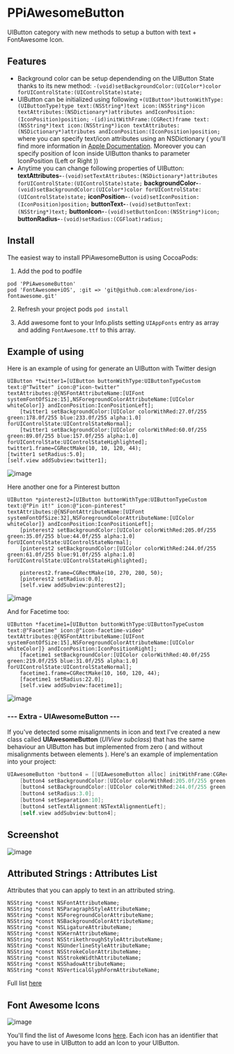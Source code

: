 PPiAwesomeButton
================

UIButton category with new methods to setup a button with text + FontAwesome Icon.

## Features

* Background color can be setup dependending on the UIButton State thanks to its new method: ```-(void)setBackgroundColor:(UIColor*)color forUIControlState:(UIControlState)state;```
* UIButton can be initialized using following  ```+(UIButton*)buttonWithType:(UIButtonType)type text:(NSString*)text icon:(NSString*)icon textAttributes:(NSDictionary*)attributes andIconPosition:(IconPosition)position;```
```-(id)initWithFrame:(CGRect)frame text:(NSString*)text icon:(NSString*)icon textAttributes:(NSDictionary*)attributes andIconPosition:(IconPosition)position;``` where you can specify text/icon attributes using an NSDictionary ( you'll find more information in [Apple Documentation](http://developer.apple.com/library/ios/DOCUMENTATION/Cocoa/Reference/Foundation/Classes/NSAttributedString_Class/Reference/Reference.html). Moreover you can specify position of Icon inside UIButton thanks to parameter IconPosition (Left or Right ))
* Anytime you can change following properties of UIButton: 
**textAttributes-**```-(void)setTextAttributes:(NSDictionary*)attributes forUIControlState:(UIControlState)state;```
**backgroundColor-**```-(void)setBackgroundColor:(UIColor*)color forUIControlState:(UIControlState)state;```
**iconPosition-**```-(void)setIconPosition:(IconPosition)position;```
**buttonText-**```-(void)setButtonText:(NSString*)text;```
**buttonIcon-**```-(void)setButtonIcon:(NSString*)icon;```
**buttonRadius-**```-(void)setRadius:(CGFloat)radius;```

## Install
The easiest way to install PPiAwesomeButton is using CocoaPods:

1) Add the pod to podfile 
```
pod 'PPiAwesomeButton'
pod 'FontAwesome+iOS', :git => 'git@github.com:alexdrone/ios-fontawesome.git'
```

2) Refresh your project pods ```pod install```

3) Add awesome font to your Info.plists setting `UIAppFonts` entry as array and adding `FontAwesome.ttf` to this array.


## Example of using
Here is an example of using for generate an UIButton with Twitter design
```
UIButton *twitter1=[UIButton buttonWithType:UIButtonTypeCustom text:@"Twitter" icon:@"icon-twitter" textAttributes:@{NSFontAttributeName:[UIFont systemFontOfSize:15],NSForegroundColorAttributeName:[UIColor whiteColor]} andIconPosition:IconPositionLeft];
    [twitter1 setBackgroundColor:[UIColor colorWithRed:27.0f/255 green:178.0f/255 blue:233.0f/255 alpha:1.0] forUIControlState:UIControlStateNormal];
    [twitter1 setBackgroundColor:[UIColor colorWithRed:60.0f/255 green:89.0f/255 blue:157.0f/255 alpha:1.0] forUIControlState:UIControlStateHighlighted];
twitter1.frame=CGRectMake(10, 10, 120, 44);
[twitter1 setRadius:5.0];
[self.view addSubview:twitter1];
```
![image](http://img850.imageshack.us/img850/7708/8s89.png)

Here another one for a Pinterest button
```
UIButton *pinterest2=[UIButton buttonWithType:UIButtonTypeCustom text:@"Pin it!" icon:@"icon-pinterest" textAttributes:@{NSFontAttributeName:[UIFont systemFontOfSize:32],NSForegroundColorAttributeName:[UIColor whiteColor]} andIconPosition:IconPositionLeft];
    [pinterest2 setBackgroundColor:[UIColor colorWithRed:205.0f/255 green:35.0f/255 blue:44.0f/255 alpha:1.0] forUIControlState:UIControlStateNormal];
    [pinterest2 setBackgroundColor:[UIColor colorWithRed:244.0f/255 green:61.0f/255 blue:91.0f/255 alpha:1.0] forUIControlState:UIControlStateHighlighted];

    pinterest2.frame=CGRectMake(10, 270, 280, 50);
    [pinterest2 setRadius:0.0];
    [self.view addSubview:pinterest2];
```
![image](http://img837.imageshack.us/img837/2633/xe8x.png)

And for Facetime too:
```
UIButton *facetime1=[UIButton buttonWithType:UIButtonTypeCustom text:@"Facetime" icon:@"icon-facetime-video" textAttributes:@{NSFontAttributeName:[UIFont systemFontOfSize:15],NSForegroundColorAttributeName:[UIColor whiteColor]} andIconPosition:IconPositionRight];
    [facetime1 setBackgroundColor:[UIColor colorWithRed:40.0f/255 green:219.0f/255 blue:31.0f/255 alpha:1.0] forUIControlState:UIControlStateNormal];
    facetime1.frame=CGRectMake(10, 160, 120, 44);
    [facetime1 setRadius:22.0];
    [self.view addSubview:facetime1];
```
![image](http://img266.imageshack.us/img266/3530/4wb.png)
### --- Extra - UIAwesomeButton ---
If you've detected some misalignments in icon and text I've created a new class called **UIAwesomeButton** (_UIView subclass_) that has the same behaviour an UIButton has but implemented from zero ( and without misalignments between elements ). Here's an example of implementation into your project:

```objective-c
UIAwesomeButton *button4 = [[UIAwesomeButton alloc] initWithFrame:CGRectMake(10, 400, 280, 50) text:@"Test" icon:nil textAttributes:@{NSFontAttributeName:[UIFont systemFontOfSize:15],NSForegroundColorAttributeName:[UIColor whiteColor],@"IconFont":[UIFont fontWithName:@"fontawesome" size:40]} andIconPosition:IconPositionLeft];
    [button4 setBackgroundColor:[UIColor colorWithRed:205.0f/255 green:35.0f/255 blue:44.0f/255 alpha:1.0] forUIControlState:UIControlStateNormal];
    [button4 setBackgroundColor:[UIColor colorWithRed:244.0f/255 green:61.0f/255 blue:91.0f/255 alpha:1.0] forUIControlState:UIControlStateHighlighted];
    [button4 setRadius:3.0];
    [button4 setSeparation:10];
    [button4 setTextAlignment:NSTextAlignmentLeft];
    [self.view addSubview:button4];
```
## Screenshot
![image](http://img189.imageshack.us/img189/3955/07yh.gif)

## Attributed Strings : Attributes List

Attributes that you can apply to text in an attributed string.
```
NSString *const NSFontAttributeName;
NSString *const NSParagraphStyleAttributeName;
NSString *const NSForegroundColorAttributeName;
NSString *const NSBackgroundColorAttributeName;
NSString *const NSLigatureAttributeName;
NSString *const NSKernAttributeName;
NSString *const NSStrikethroughStyleAttributeName;
NSString *const NSUnderlineStyleAttributeName;
NSString *const NSStrokeColorAttributeName;
NSString *const NSStrokeWidthAttributeName;
NSString *const NSShadowAttributeName;
NSString *const NSVerticalGlyphFormAttributeName;
```
Full list [here](https://developer.apple.com/library/ios/documentation/uikit/reference/NSAttributedString_UIKit_Additions/Reference/Reference.html)

## Font Awesome Icons
![image](http://img819.imageshack.us/img819/7605/nw0b.png)

You'll find the list of Awesome Icons [here](http://fortawesome.github.io/Font-Awesome/icons/). Each icon has an identifier that you have to use in UIButton to add an Icon to your UIButton.

